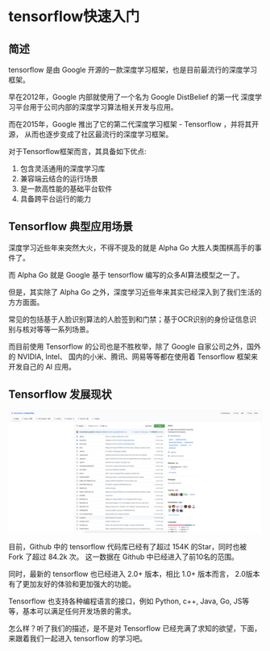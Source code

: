 # tensorflow快速入门

## 简述

tensorflow 是由 Google 开源的一款深度学习框架，也是目前最流行的深度学习框架。

早在2012年，Google 内部就使用了一个名为 Google DistBelief 的第一代
深度学习平台用于公司内部的深度学习算法相关开发与应用。

而在2015年，Google 推出了它的第二代深度学习框架 - Tensorflow ，并将其开源，
从而也逐步变成了社区最流行的深度学习框架。

对于Tensorflow框架而言，其具备如下优点:

1. 包含灵活通用的深度学习库
2. 兼容端云结合的运行场景
3. 是一款高性能的基础平台软件
4. 具备跨平台运行的能力


## Tensorflow 典型应用场景

深度学习近些年来突然大火，不得不提及的就是 Alpha Go 大胜人类围棋高手的事件了。

而 Alpha Go 就是 Google 基于 tensorflow 编写的众多AI算法模型之一了。

但是，其实除了 Alpha Go 之外，深度学习近些年来其实已经深入到了我们生活的方方面面。

常见的包括基于人脸识别算法的人脸签到和门禁；基于OCR识别的身份证信息识别与核对等等一系列场景。

而目前使用 Tensorflow 的公司也是不胜枚举，除了 Google 自家公司之外，国外的 NVIDIA, Intel、 
国内的小米、腾讯、网易等等都在使用着 Tensorflow 框架来开发自己的 AI 应用。


## Tensorflow 发展现状

![github](./pictures/github.png)

目前，Github 中的 tensorflow 代码库已经有了超过 154K 的Star，同时也被 Fork 了超过 84.2k 次。
这一数据在 Github 中已经进入了前10名的范围。

同时，最新的 tensorflow 也已经进入 2.0+ 版本，相比 1.0+ 版本而言， 2.0版本有了更加友好的体验和更加强大的功能。

Tensorflow 也支持各种编程语言的接口，例如 Python, c++, Java, Go, JS等等，基本可以满足任何开发场景的需求。

怎么样？听了我们的描述，是不是对 Tensorflow 已经充满了求知的欲望，下面，来跟着我们一起进入 tensorflow 的学习吧。
